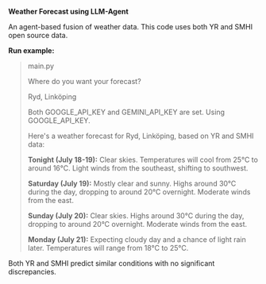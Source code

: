 **Weather Forecast using LLM-Agent**

An agent-based fusion of weather data. This code uses both YR and SMHI open source data.

**Run example:**
> main.py
>
> Where do you want your forecast?
> 
>Ryd, Linköping
> 
>Both GOOGLE_API_KEY and GEMINI_API_KEY are set. Using GOOGLE_API_KEY.
> 
>Here's a weather forecast for Ryd, Linköping, based on YR and SMHI data:
>
>**Tonight (July 18-19):** Clear skies. Temperatures will cool from 25°C to around 16°C. Light winds from the southeast, shifting to southwest.
> 
>**Saturday (July 19):** Mostly clear and sunny. Highs around 30°C during the day, dropping to around 20°C overnight. Moderate winds from the east.
> 
>**Sunday (July 20):** Clear skies. Highs around 30°C during the day, dropping to around 20°C overnight. Moderate winds from the east.
> 
>**Monday (July 21):** Expecting cloudy day and a chance of light rain later. Temperatures will range from 18°C to 25°C.


Both YR and SMHI predict similar conditions with no significant discrepancies.


